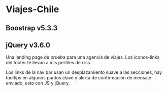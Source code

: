# Viajes-Chile

## Boostrap v5.3.3
## jQuery v3.6.0

Una landing page de prueba para una agencia de viajes.
Los íconos-links del footer te llevan a mis perfiles de rrss.

Los links de la nav bar usan un desplazamiento suave a las secciones, hay tooltips en algunos puntos clave y alerta de confirmación de mensaje enviado, esto con JS y jQuery.
